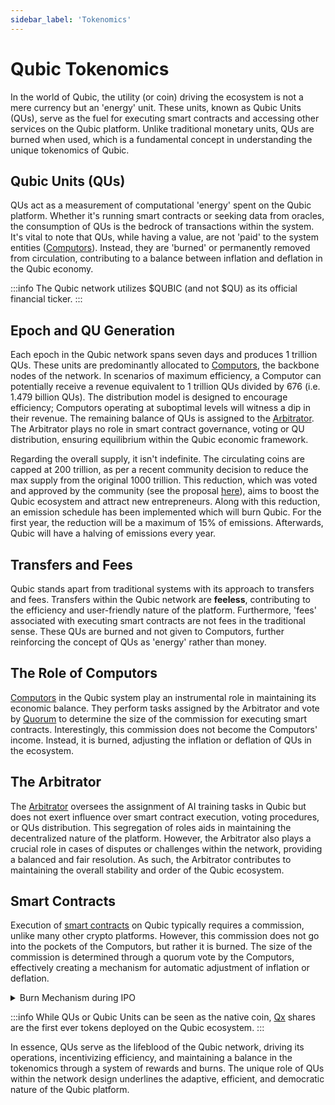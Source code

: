 ```yaml
---
sidebar_label: 'Tokenomics'
---
```


# Qubic Tokenomics

In the world of Qubic, the utility (or coin) driving the ecosystem is not a mere currency but an 'energy' unit. These units, known as Qubic Units (QUs), serve as the fuel for executing smart contracts and accessing other services on the Qubic platform. Unlike traditional monetary units, QUs are burned when used, which is a fundamental concept in understanding the unique tokenomics of Qubic.

## Qubic Units (QUs)
QUs act as a measurement of computational 'energy' spent on the Qubic platform. Whether it's running smart contracts or seeking data from oracles, the consumption of QUs is the bedrock of transactions within the system. It's vital to note that QUs, while having a value, are not 'paid' to the system entities ([Computors](/learn/nodes)). Instead, they are 'burned' or permanently removed from circulation, contributing to a balance between inflation and deflation in the Qubic economy.

:::info
The Qubic network utilizes $QUBIC (and not $QU) as its official financial ticker. 
:::

## Epoch and QU Generation
Each epoch in the Qubic network spans seven days and produces 1 trillion QUs. These units are predominantly allocated to [Computors](/learn/nodes), the backbone nodes of the network. In scenarios of maximum efficiency, a Computor can potentially receive a revenue equivalent to 1 trillion QUs divided by 676 (i.e. 1.479 billion QUs). The distribution model is designed to encourage efficiency; Computors operating at suboptimal levels will witness a dip in their revenue. The remaining balance of QUs is assigned to the [Arbitrator](/learn/arbitrator). The Arbitrator plays no role in smart contract governance, voting or QU distribution, ensuring equilibrium within the Qubic economic framework.

Regarding the overall supply, it isn't indefinite. The circulating coins are capped at 200 trillion, as per a recent community decision to reduce the max supply from the original 1000 trillion. This reduction, which was voted and approved by the community (see the proposal [here](https://app.qubic.li/public/proposal/81ca1427-2ebc-4e78-a662-25a643f48292)), aims to boost the Qubic ecosystem and attract new entrepreneurs. Along with this reduction, an emission schedule has been implemented which will burn Qubic. For the first year, the reduction will be a maximum of 15% of emissions. Afterwards, Qubic will have a halving of emissions every year.

## Transfers and Fees
Qubic stands apart from traditional systems with its approach to transfers and fees. Transfers within the Qubic network are **feeless**, contributing to the efficiency and user-friendly nature of the platform. Furthermore, 'fees' associated with executing smart contracts are not fees in the traditional sense. These QUs are burned and not given to Computors, further reinforcing the concept of QUs as 'energy' rather than money.

## The Role of Computors
[Computors](/learn/nodes) in the Qubic system play an instrumental role in maintaining its economic balance. They perform tasks assigned by the Arbitrator and vote by [Quorum](/learn/quorum) to determine the size of the commission for executing smart contracts. Interestingly, this commission does not become the Computors' income. Instead, it is burned, adjusting the inflation or deflation of QUs in the ecosystem.

## The Arbitrator
The [Arbitrator](/learn/arbitrator) oversees the assignment of AI training tasks in Qubic but does not exert influence over smart contract execution, voting procedures, or QUs distribution. This segregation of roles aids in maintaining the decentralized nature of the platform. However, the Arbitrator also plays a crucial role in cases of disputes or challenges within the network, providing a balanced and fair resolution. As such, the Arbitrator contributes to maintaining the overall stability and order of the Qubic ecosystem.

## Smart Contracts   
Execution of [smart contracts](/learn/smart-contracts) on Qubic typically requires a commission, unlike many other crypto platforms. However, this commission does not go into the pockets of the Computors, but rather it is burned. The size of the commission is determined through a quorum vote by the Computors, effectively creating a mechanism for automatic adjustment of inflation or deflation.

<details>
  <summary>Burn Mechanism during IPO</summary>
  <div>
    <p>
    Every new smart contract on Qubic requires an Initial Public Offering (IPO). This is not just a fundraising exercise but also a mechanism to control the QU supply. All QUs spent during the IPO's Dutch auction will be permanently burned, ensuring a continuous reduction in the active supply of QUs over time.
    </p>
  </div>
</details>

:::info
While QUs or Qubic Units can be seen as the native coin, [Qx](/learn/qx) shares are the first ever tokens deployed on the Qubic ecosystem.
:::

In essence, QUs serve as the lifeblood of the Qubic network, driving its operations, incentivizing efficiency, and maintaining a balance in the tokenomics through a system of rewards and burns. The unique role of QUs within the network design underlines the adaptive, efficient, and democratic nature of the Qubic platform.